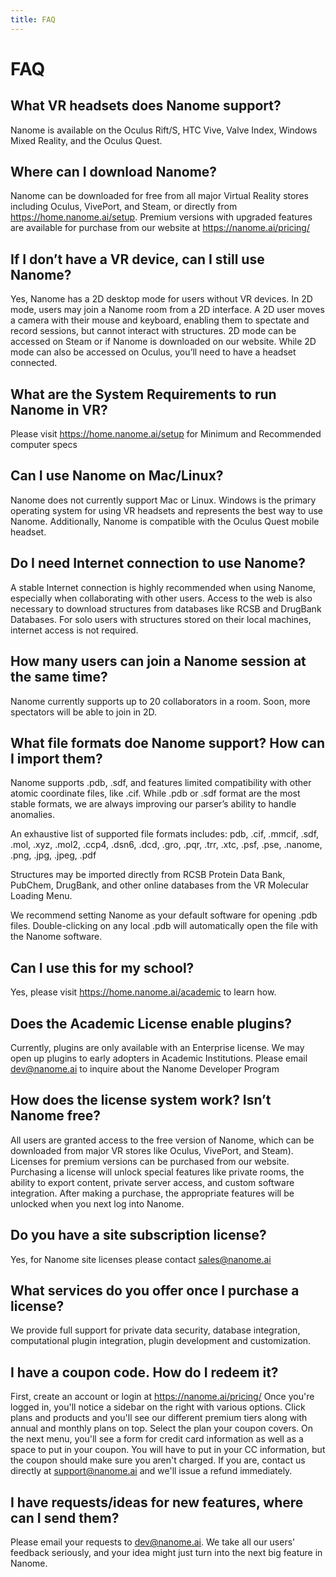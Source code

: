 ```yaml
---
title: FAQ
---
```


# FAQ

## What VR headsets does Nanome support?
Nanome is available on the Oculus Rift/S, HTC Vive, Valve Index, Windows Mixed Reality, and the Oculus Quest.

## Where can I download Nanome?
Nanome can be downloaded for free from all major Virtual Reality stores including Oculus, VivePort, and Steam, or directly from https://home.nanome.ai/setup. Premium versions with upgraded features are available for purchase from our website at https://nanome.ai/pricing/

## If I don’t have a VR device, can I still use Nanome?
Yes, Nanome has a 2D desktop mode for users without VR devices. In 2D mode, users may join a Nanome room from a 2D interface. A 2D user moves a camera with their mouse and keyboard, enabling them to spectate and record sessions, but cannot interact with structures. 2D mode can be accessed on Steam or if Nanome is downloaded on our website. While 2D mode can also be accessed on Oculus, you’ll need to have a headset connected.

## What are the System Requirements to run Nanome in VR?
Please visit https://home.nanome.ai/setup for Minimum and Recommended computer specs

## Can I use Nanome on Mac/Linux?
Nanome does not currently support Mac or Linux. Windows is the primary operating system for using VR headsets and represents the best way to use Nanome. Additionally, Nanome is compatible with the Oculus Quest mobile headset. 

## Do I need Internet connection to use Nanome?
A stable Internet connection is highly recommended when using Nanome, especially when collaborating with other users. Access to the web is also necessary to download structures from databases like RCSB and DrugBank Databases. For solo users with structures stored on their local machines, internet access is not required.

## How many users can join a Nanome session at the same time?
Nanome currently supports up to 20 collaborators in a room. Soon, more spectators will be able to join in 2D.

## What file formats doe Nanome support? How can I import them?
Nanome supports .pdb, .sdf, and features limited compatibility with other atomic coordinate files, like .cif. While .pdb or .sdf format are the most stable formats, we are always improving our parser’s ability to handle anomalies.

An exhaustive list of supported file formats includes: pdb, .cif, .mmcif, .sdf, .mol, .xyz, .mol2, .ccp4, .dsn6, .dcd, .gro, .pqr, .trr, .xtc, .psf, .pse, .nanome, .png, .jpg, .jpeg, .pdf

Structures may be imported directly from RCSB Protein Data Bank, PubChem, DrugBank, and other online databases from the VR Molecular Loading Menu.

We recommend setting Nanome as your default software for opening .pdb files. Double-clicking on any local .pdb will automatically open the file with the Nanome software.

## Can I use this for my school?
Yes, please visit https://home.nanome.ai/academic to learn how.

## Does the Academic License enable plugins?
Currently, plugins are only available with an Enterprise license. We may open up plugins to early adopters in Academic Institutions. Please email dev@nanome.ai to inquire about the Nanome Developer Program

## How does the license system work? Isn’t Nanome free?
All users are granted access to the free version of Nanome, which can be downloaded from major VR stores like Oculus, VivePort, and Steam). Licenses for premium versions can be purchased from our website. Purchasing a license will unlock special features like private rooms, the ability to export content, private server access, and custom software integration. After making a purchase, the appropriate features will be unlocked when you next log into Nanome.

## Do you have a site subscription license?
Yes, for Nanome site licenses please contact sales@nanome.ai	

## What services do you offer once I purchase a license?
We provide full support for private data security, database integration, computational plugin integration, plugin development and customization.

## I have a coupon code. How do I redeem it?
First, create an account or login at https://nanome.ai/pricing/ Once you're logged in, you'll notice a sidebar on the right with various options. Click plans and products and you'll see our different premium tiers along with annual and monthly plans on top. Select the plan your coupon covers. On the next menu, you'll see a form for credit card information as well as a space to put in your coupon. You will have to put in your CC information, but the coupon should make sure you aren't charged. If you are, contact us directly at support@nanome.ai and we'll issue a refund immediately.

## I have requests/ideas for new features, where can I send them?
Please email your requests to dev@nanome.ai. We take all our users' feedback seriously, and your idea might just turn into the next big feature in Nanome.
